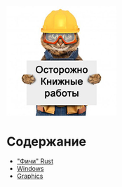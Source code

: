![Caution](cat_worker-rus.jpg)

# Содержание

 - ["Фичи" Rust](RUS/features.md)
 - [Windows](RUS/windows.md)
 - [Graphics](RUS/graphics.md)
